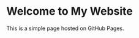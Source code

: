 <!DOCTYPE html>
<html lang="en">
<head>
  <meta charset="UTF-8">
  <title>My GitHub Page</title>
</head>
<body>
  <h1>Welcome to My Website</h1>
  <p>This is a simple page hosted on GitHub Pages.</p>
</body>
</html>
